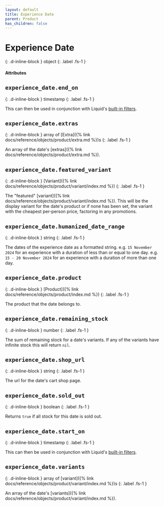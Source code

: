 ```yaml
---
layout: default
title: Experience Date
parent: Product
has_children: false
---
```


# Experience Date
{: .d-inline-block }
object
{: .label .fs-1 }

#### Attributes

## `experience_date.end_on`
{: .d-inline-block }
timestamp
{: .label .fs-1 }

This can then be used in conjunction with Liquid's [built-in filters](https://shopify.github.io/liquid/filters/date/).

## `experience_date.extras`
{: .d-inline-block }
array of [Extra]({% link docs/reference/objects/product/extra.md %})s
{: .label .fs-1 }

An array of the date's [extras]({% link docs/reference/objects/product/extra.md %}).

## `experience_date.featured_variant`
{: .d-inline-block }
[Variant]({% link docs/reference/objects/product/variant/index.md %})
{: .label .fs-1 }

The "featured" [variant]({% link docs/reference/objects/product/variant/index.md %}). This will be the display variant for the date's product or if none has been set, the variant with the cheapest per-person price, factoring in any promotions.

## `experience_date.humanized_date_range`
{: .d-inline-block }
string
{: .label .fs-1 }

The dates of the experience date as a formatted string.
e.g. `15 November 2024` for an experience with a duration of less than or equal to one day.
e.g. `15 - 20 November 2024` for an experience with a duration of more than one day.

## `experience_date.product`
{: .d-inline-block }
[Product]({% link docs/reference/objects/product/index.md %})
{: .label .fs-1 }

The product that the date belongs to.

## `experience_date.remaining_stock`
{: .d-inline-block }
number
{: .label .fs-1 }

The sum of remaining stock for a date's variants. If any of the variants have infinite stock this will return `nil`.

## `experience_date.shop_url`
{: .d-inline-block }
string
{: .label .fs-1 }

The url for the date's cart shop page.

## `experience_date.sold_out`
{: .d-inline-block }
boolean
{: .label .fs-1 }

Returns `true` if all stock for this date is sold out.

## `experience_date.start_on`
{: .d-inline-block }
timestamp
{: .label .fs-1 }

This can then be used in conjunction with Liquid's [built-in filters](https://shopify.github.io/liquid/filters/date/).

## `experience_date.variants`
{: .d-inline-block }
array of [variant]({% link docs/reference/objects/product/variant/index.md %})s
{: .label .fs-1 }

An array of the date's [variants]({% link docs/reference/objects/product/variant/index.md %}).
